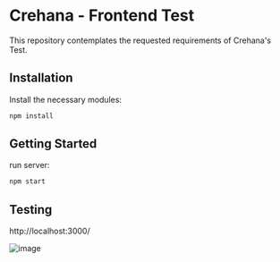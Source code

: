 # Crehana - Frontend Test
This repository contemplates the requested requirements of Crehana's Test.

## Installation
Install the necessary modules:

```bash
npm install
```

## Getting Started
run server:

```bash
npm start
```

## Testing
http://localhost:3000/

![image](https://user-images.githubusercontent.com/1664426/145336143-a5e7564f-19ee-45c4-9775-bbf57dff357a.png)
